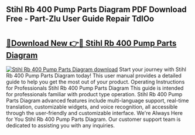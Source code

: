 ## Stihl Rb 400 Pump Parts Diagram PDF Download Free - Part-Zlu User Guide Repair TdIOo

# <h2><a href="http://dfisiy.blite.top/?on=Stihl+Rb+400+Pump+Parts+Diagram">🔗Download New 👉🔴 Stihl Rb 400 Pump Parts Diagram</a></h2>

[![Stihl Rb 400 Pump Parts Diagram download](https://i.imgur.com/lujVjoI.png)](http://dfisiy.blite.top/?on=Stihl+Rb+400+Pump+Parts+Diagram)
Start your journey with Stihl Rb 400 Pump Parts Diagram today! This user manual provides a detailed guide to help you get the most out of your product. Operating Instructions for Professionals Stihl Rb 400 Pump Parts Diagram This guide is intended for professionals familiar with product type operation. Stihl Rb 400 Pump Parts Diagram advanced features include multi-language support, real-time translation, customizable widgets, and voice recognition, all accessible through the user-friendly and customizable interface. We're Always Here for You Stihl Rb 400 Pump Parts Diagram. Our customer support team is dedicated to assisting you with any inquiries.
